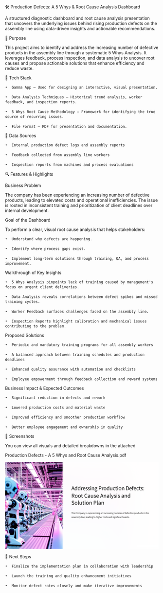 🛠️ Production Defects: A 5 Whys & Root Cause Analysis Dashboard

  A structured diagnostic dashboard and root cause analysis presentation that uncovers the underlying issues behind rising production defects on the assembly line using data-driven insights and actionable recommendations.

📌 Purpose

  This project aims to identify and address the increasing number of defective products in the assembly line through a systematic 5 Whys Analysis. It leverages feedback, process inspection, and data analysis to uncover root causes and propose actionable solutions that enhance efficiency and reduce waste.

🧰 Tech Stack

    •  Gamma App – Used for designing an interactive, visual presentation.

    •  Data Analysis Techniques – Historical trend analysis, worker feedback, and inspection reports.

    •  5 Whys Root Cause Methodology – Framework for identifying the true source of recurring issues.

    •  File Format – PDF for presentation and documentation.

📂 Data Sources

    •  Internal production defect logs and assembly reports

    •  Feedback collected from assembly line workers

    •  Inspection reports from machines and process evaluations

🔍 Features & Highlights

Business Problem

  The company has been experiencing an increasing number of defective products, leading to elevated costs and operational inefficiencies. The issue is rooted in inconsistent training and prioritization of client deadlines over internal development.

Goal of the Dashboard

To perform a clear, visual root cause analysis that helps stakeholders:

    •  Understand why defects are happening.

    •  Identify where process gaps exist.

    •  Implement long-term solutions through training, QA, and process improvement.

Walkthrough of Key Insights

    •  5 Whys Analysis pinpoints lack of training caused by management's focus on urgent client deliveries.

    •  Data Analysis reveals correlations between defect spikes and missed training cycles.

    •  Worker Feedback surfaces challenges faced on the assembly line.

    •  Inspection Reports highlight calibration and mechanical issues contributing to the problem.

Proposed Solutions

    •  Periodic and mandatory training programs for all assembly workers

    •  A balanced approach between training schedules and production deadlines

    •  Enhanced quality assurance with automation and checklists

    •  Employee empowerment through feedback collection and reward systems

Business Impact & Expected Outcomes

    •  Significant reduction in defects and rework

    •  Lowered production costs and material waste

    •  Improved efficiency and smoother production workflow

    •  Better employee engagement and ownership in quality

📸 Screenshots

  You can view all visuals and detailed breakdowns in the attached
  
  Production Defects - A 5 Whys and Root Cause Analysis.pdf

  ![image alt](https://github.com/MohanS-2009/RCA-Production-Defects/blob/main/Production%20Defects%20Root%20Cause%20Analysis.PNG)

🚀 Next Steps

    •  Finalize the implementation plan in collaboration with leadership

    •  Launch the training and quality enhancement initiatives

    •  Monitor defect rates closely and make iterative improvements


